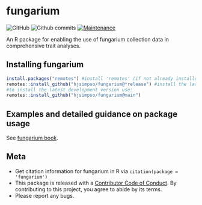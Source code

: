 
<!-- README.md is generated from README.Rmd. Please edit that file -->

# fungarium

<!-- badges: start -->

![GitHub](https://img.shields.io/github/license/hjsimpso/fungarium)
![Github
commits](https://img.shields.io/github/commits-since/hjsimpso/fungarium/latest)
[![Maintenance](https://img.shields.io/badge/Maintained%3F-yes-green.svg)](https://GitHub.com/hjsimpso/fungarium/graphs/commit-activity)

<!-- badges: end -->

An R package for enabling the use of fungarium collection data in
comprehensive trait analyses.

## Installing fungarium

``` r
install.packages("remotes") #install 'remotes' (if not already installed)
remotes::install_github("hjsimpso/fungarium@*release") #install the latest fungarium release
#to install the latest development version use:
remotes::install_github("hjsimpso/fungarium@main")
```

## Examples and detailed guidance on package usage

See [fungarium book](https://hjsimpso.github.io/fungarium_book/).

## Meta

-   Get citation information for fungarium in R via
    `citation(package = 'fungarium')`
-   This package is released with a [Contributor Code of
    Conduct](https://github.com/hjsimpso/fungarium/blob/main/CODE_OF_CONDUCT.md).
    By contributing to this project, you agree to abide by its terms.
-   Please report any bugs.
